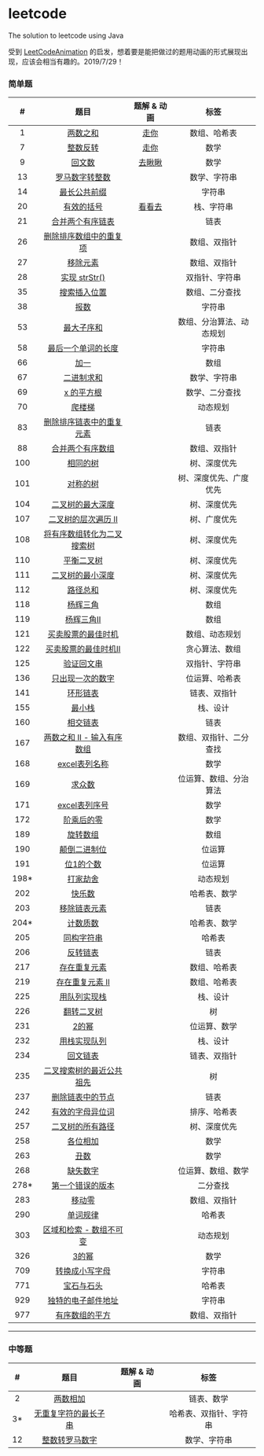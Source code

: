 # leetcode

The solution to leetcode using Java

受到 [LeetCodeAnimation](https://github.com/MisterBooo/LeetCodeAnimation) 的启发，想着要是能把做过的题用动画的形式展现出现，应该会相当有趣的。2019/7/29！

### 简单题

| #    | 题目                                                                                                        | 题解 & 动画                                                  | 标签           |
|:----:|:---------------------------------------------------------------------------------------------------------:|:--------------------------------------------------------:|:------------:|
| 1    | [两数之和](<https://leetcode-cn.com/problems/two-sum/>)                                                       | [走你](https://mp.weixin.qq.com/s/NLYi36H9PKFFn7e2t3C0tg)  | 数组、哈希表       |
| 7    | [整数反转](<https://leetcode-cn.com/problems/reverse-integer/>)                                               | [走你](https://mp.weixin.qq.com/s/FBT8ZnXg9prQ6Wv7UOcR8w)  | 数学           |
| 9    | [回文数](<https://leetcode-cn.com/problems/palindrome-number/>)                                              | [去瞅瞅](https://mp.weixin.qq.com/s/g7JiBZ5EeNc99gAdfZI9xA) | 数学           |
| 13   | [罗马数字转整数](<https://leetcode-cn.com/problems/roman-to-integer/>)                                           |                                                          | 数学、字符串       |
| 14   | [最长公共前缀](<https://leetcode-cn.com/problems/longest-common-prefix/>)                                       |                                                          | 字符串          |
| 20   | [有效的括号](<https://leetcode-cn.com/problems/valid-parentheses/>)                                            | [看看去](https://mp.weixin.qq.com/s/PXwWbeq0mp1KC1ilItRD2w) | 栈、字符串        |
| 21   | [合并两个有序链表](<https://leetcode-cn.com/problems/merge-two-sorted-lists/>)                                    |                                                          | 链表           |
| 26   | [删除排序数组中的重复项](<https://leetcode-cn.com/problems/remove-duplicates-from-sorted-array/>)                    |                                                          | 数组、双指针       |
| 27   | [移除元素](<https://leetcode-cn.com/problems/remove-element/>)                                                |                                                          | 数组、双指针       |
| 28   | [实现 strStr()](<https://leetcode-cn.com/problems/implement-strstr/>)                                       |                                                          | 双指针、字符串      |
| 35   | [搜索插入位置](<https://leetcode-cn.com/problems/search-insert-position/>)                                      |                                                          | 数组、二分查找      |
| 38   | [报数](<https://leetcode-cn.com/problems/count-and-say/>)                                                   |                                                          | 字符串          |
| 53   | [最大子序和](<https://leetcode-cn.com/problems/maximum-subarray/>)                                             |                                                          | 数组、分治算法、动态规划 |
| 58   | [最后一个单词的长度](<https://leetcode-cn.com/problems/length-of-last-word/>)                                      |                                                          | 字符串          |
| 66   | [加一](<https://leetcode-cn.com/problems/plus-one/>)                                                        |                                                          | 数组           |
| 67   | [二进制求和](<https://leetcode-cn.com/problems/add-binary/>)                                                   |                                                          | 数学、字符串       |
| 69   | [x 的平方根](<https://leetcode-cn.com/problems/sqrtx/>)                                                       |                                                          | 数学、二分查找      |
| 70   | [爬楼梯](<https://leetcode-cn.com/problems/climbing-stairs/>)                                                |                                                          | 动态规划         |
| 83   | [删除排序链表中的重复元素](<https://leetcode-cn.com/problems/remove-duplicates-from-sorted-list/>)                    |                                                          | 链表           |
| 88   | [合并两个有序数组](<https://leetcode-cn.com/problems/merge-sorted-array/>)                                        |                                                          | 数组、双指针       |
| 100  | [相同的树](<https://leetcode-cn.com/problems/same-tree/>)                                                     |                                                          | 树、深度优先       |
| 101  | [对称的树](<https://leetcode-cn.com/problems/symmetric-tree/>)                                                |                                                          | 树、深度优先、广度优先  |
| 104  | [二叉树的最大深度](<https://leetcode-cn.com/problems/maximum-depth-of-binary-tree/>)                              |                                                          | 树、深度优先       |
| 107  | [二叉树的层次遍历 Ⅱ](<https://leetcode-cn.com/problems/binary-tree-level-order-traversal-ii/>)                    |                                                          | 树、广度优先       |
| 108  | [将有序数组转化为二叉搜索树](https://leetcode-cn.com/problems/convert-sorted-array-to-binary-search-tree/)             |                                                          | 树、深度优先       |
| 110  | [平衡二叉树](https://leetcode-cn.com/problems/balanced-binary-tree/)                                           |                                                          | 树、深度优先       |
| 111  | [二叉树的最小深度](https://leetcode-cn.com/problems/minimum-depth-of-binary-tree/)                                |                                                          | 树、深度优先       |
| 112  | [路径总和](https://leetcode-cn.com/problems/path-sum/)                                                        |                                                          | 树、深度优先       |
| 118  | [杨辉三角](https://leetcode-cn.com/problems/pascals-triangle/)                                                |                                                          | 数组           |
| 119  | [杨辉三角Ⅱ](https://leetcode-cn.com/problems/pascals-triangle-ii/)                                            |                                                          | 数组           |
| 121  | [买卖股票的最佳时机](https://leetcode-cn.com/problems/best-time-to-buy-and-sell-stock/)                            |                                                          | 数组、动态规划      |
| 122  | [买卖股票的最佳时机Ⅱ](https://leetcode-cn.com/problems/best-time-to-buy-and-sell-stock-ii/)                        |                                                          | 贪心算法、数组      |
| 125  | [验证回文串](https://leetcode-cn.com/problems/valid-palindrome/)                                               |                                                          | 双指针、字符串      |
| 136  | [只出现一次的数字](https://leetcode-cn.com/problems/single-number/)                                               |                                                          | 位运算、哈希表      |
| 141  | [环形链表](https://leetcode-cn.com/problems/linked-list-cycle/)                                               |                                                          | 链表、双指针       |
| 155  | [最小栈](https://leetcode-cn.com/problems/min-stack/)                                                        |                                                          | 栈、设计         |
| 160  | [相交链表](https://leetcode-cn.com/problems/intersection-of-two-linked-lists/)                                |                                                          | 链表           |
| 167  | [两数之和 II - 输入有序数组](https://leetcode-cn.com/problems/two-sum-ii-input-array-is-sorted/)                    |                                                          | 数组、双指针、二分查找  |
| 168  | [excel表列名称](https://leetcode-cn.com/problems/excel-sheet-column-title/)                                   |                                                          | 数学           |
| 169  | [求众数](https://leetcode-cn.com/problems/majority-element/)                                                 |                                                          | 位运算、数组、分治算法  |
| 171  | [excel表列序号](https://leetcode-cn.com/problems/excel-sheet-column-number/)                                  |                                                          | 数学           |
| 172  | [阶乘后的零](https://leetcode-cn.com/problems/factorial-trailing-zeroes/)                                      |                                                          | 数学           |
| 189  | [旋转数组](https://leetcode-cn.com/problems/rotate-array/)                                                    |                                                          | 数组           |
| 190  | [颠倒二进制位](https://leetcode-cn.com/problems/reverse-bits/)                                                  |                                                          | 位运算          |
| 191  | [位1的个数](https://leetcode-cn.com/problems/number-of-1-bits/)                                               |                                                          | 位运算          |
| 198* | [打家劫舍](https://leetcode-cn.com/problems/house-robber/solution/da-jia-jie-she-by-leetcode/)                |                                                          | 动态规划         |
| 202  | [快乐数](https://leetcode-cn.com/problems/happy-number/)                                                     |                                                          | 哈希表、数学       |
| 203  | [移除链表元素](https://leetcode-cn.com/problems/remove-linked-list-elements/)                                   |                                                          | 链表           |
| 204* | [计数质数](https://leetcode-cn.com/problems/count-primes/)                                                    |                                                          | 哈希表、数学       |
| 205  | [同构字符串](https://leetcode-cn.com/problems/isomorphic-strings/)                                             |                                                          | 哈希表          |
| 206  | [反转链表](https://leetcode-cn.com/problems/reverse-linked-list/)                                             |                                                          | 链表           |
| 217  | [存在重复元素](https://leetcode-cn.com/problems/contains-duplicate/)                                            |                                                          | 数组、哈希表       |
| 219  | [存在重复元素 II](https://leetcode-cn.com/problems/contains-duplicate-ii/)                                      |                                                          | 数组、哈希表       |
| 225  | [用队列实现栈](https://leetcode-cn.com/problems/implement-stack-using-queues/)                                  |                                                          | 栈、设计         |
| 226  | [翻转二叉树](https://leetcode-cn.com/problems/invert-binary-tree/)                                             |                                                          | 树            |
| 231  | [2的幂](https://leetcode-cn.com/problems/power-of-two/)                                                     |                                                          | 位运算、数学       |
| 232  | [用栈实现队列](https://leetcode-cn.com/problems/implement-queue-using-stacks/comments/)                         |                                                          | 栈、设计         |
| 234  | [回文链表](https://leetcode-cn.com/problems/palindrome-linked-list/)                                          |                                                          | 链表、双指针       |
| 235  | [二叉搜索树的最近公共祖先](https://leetcode-cn.com/problems/lowest-common-ancestor-of-a-binary-search-tree/comments/) |                                                          | 树            |
| 237  | [删除链表中的节点](https://leetcode-cn.com/problems/delete-node-in-a-linked-list/)                                |                                                          | 链表           |
| 242  | [有效的字母异位词](https://leetcode-cn.com/problems/valid-anagram/)                                               |                                                          | 排序、哈希表       |
| 257  | [二叉树的所有路径](https://leetcode-cn.com/problems/binary-tree-paths/)                                           |                                                          | 树、深度优先       |
| 258  | [各位相加](https://leetcode-cn.com/problems/add-digits/)                                                      |                                                          | 数学           |
| 263  | [丑数](https://leetcode-cn.com/problems/ugly-number/)                                                       |                                                          | 数学           |
| 268  | [缺失数字](https://leetcode-cn.com/problems/missing-number/)                                                  |                                                          | 位运算、数组、数学    |
| 278* | [第一个错误的版本](https://leetcode-cn.com/problems/first-bad-version/comments/)                                  |                                                          | 二分查找         |
| 283  | [移动零](https://leetcode-cn.com/problems/move-zeroes/)                                                      |                                                          | 数组、双指针       |
| 290  | [单词规律](https://leetcode-cn.com/problems/word-pattern/)                                                    |                                                          | 哈希表          |
| 303  | [区域和检索 - 数组不可变](https://leetcode-cn.com/problems/range-sum-query-immutable/comments/)                     |                                                          | 动态规划         |
| 326  | [3的幂](https://leetcode-cn.com/problems/power-of-three/)                                                   |                                                          | 数学           |
| 709  | [转换成小写字母](<https://leetcode-cn.com/problems/to-lower-case/>)                                              |                                                          | 字符串          |
| 771  | [宝石与石头](<https://leetcode-cn.com/problems/jewels-and-stones/>)                                            |                                                          | 哈希表          |
| 929  | [独特的电子邮件地址](<https://leetcode-cn.com/problems/unique-email-addresses/>)                                   |                                                          | 字符串          |
| 977  | [有序数组的平方](<https://leetcode-cn.com/problems/squares-of-a-sorted-array/>)                                  |                                                          | 数组、双指针       |

---

### 中等题

| #   | 题目                                                                                             | 题解 & 动画 | 标签          |
|:---:|:----------------------------------------------------------------------------------------------:| ------- |:-----------:|
| 2   | [两数相加](https://leetcode-cn.com/problems/add-two-numbers/)                                      |         | 链表、数学       |
| 3*  | [无重复字符的最长子串](https://leetcode-cn.com/problems/longest-substring-without-repeating-characters/) |         | 哈希表、双指针、字符串 |
| 12  | [整数转罗马数字](<https://leetcode-cn.com/problems/integer-to-roman/>)                                |         | 数学、字符串      |
